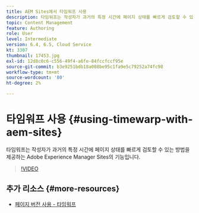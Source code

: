 ```yaml
---
title: AEM Sites에서 타임워프 사용
description: 타임워프는 작성자가 과거의 특정 시간에 페이지 상태를 빠르게 검토할 수 있는 방법을 제공하는 Adobe Experience Manager Sites의 기능입니다.
topic: Content Management
feature: Authoring
role: User
level: Intermediate
version: 6.4, 6.5, Cloud Service
kt: 3307
thumbnail: 17453.jpg
exl-id: 12d8c0c6-c556-49f4-a6fe-84fccfccf95e
source-git-commit: b3e9251bdb18a008be95c1fa9e5c79252a74fc98
workflow-type: tm+mt
source-wordcount: '80'
ht-degree: 2%

---
```


# 타임워프 사용 {#using-timewarp-with-aem-sites}

타임워프는 작성자가 과거의 특정 시간에 페이지 상태를 빠르게 검토할 수 있는 방법을 제공하는 Adobe Experience Manager Sites의 기능입니다.

>[!VIDEO](https://video.tv.adobe.com/v/17453?quality=12&learn=on)

## 추가 리소스 {#more-resources}

* [페이지 버전 사용 - 타임워프](https://experienceleague.adobe.com/docs/experience-manager-cloud-service/sites/authoring/features/page-versions.html)
